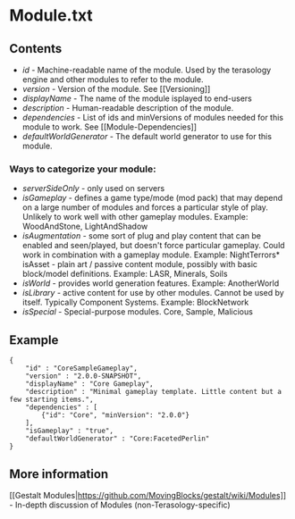 # Module.txt

## Contents

* _id_ - Machine-readable name of the module.  Used by the terasology engine and other modules to refer to the module.
* _version_ - Version of the module. See [[Versioning]]
* _displayName_ - The name of the module isplayed to end-users
* _description_ - Human-readable description of the module.
* _dependencies_ - List of ids and minVersions of modules needed for this module to work. See [[Module-Dependencies]]
* _defaultWorldGenerator_ - The default world generator to use for this module.

### Ways to categorize your module:

* _serverSideOnly_ - only used on servers
* _isGameplay_ - defines a game type/mode (mod pack) that may depend on a large number of modules and forces a particular style of play. Unlikely to work well with other gameplay modules. Example: WoodAndStone, LightAndShadow
* _isAugmentation_ - some sort of plug and play content that can be enabled and seen/played, but doesn't force particular gameplay. Could work in combination with a gameplay module. Example: NightTerrors* isAsset - plain art / passive content module, possibly with basic block/model definitions. Example: LASR, Minerals, Soils
* _isWorld_ - provides world generation features.  Example: AnotherWorld
* _isLibrary_ - active content for use by other modules. Cannot be used by itself.  Typically Component Systems.  Example: BlockNetwork
* _isSpecial_ - Special-purpose modules.  Core, Sample, Malicious

## Example


    {
        "id" : "CoreSampleGameplay",
        "version" : "2.0.0-SNAPSHOT",
        "displayName" : "Core Gameplay",
        "description" : "Minimal gameplay template. Little content but a few starting items.",
        "dependencies" : [
            {"id": "Core", "minVersion": "2.0.0"}
        ],
        "isGameplay" : "true",
        "defaultWorldGenerator" : "Core:FacetedPerlin"
    }

## More information
[[Gestalt Modules|https://github.com/MovingBlocks/gestalt/wiki/Modules]] - In-depth discussion of Modules (non-Terasology-specific)